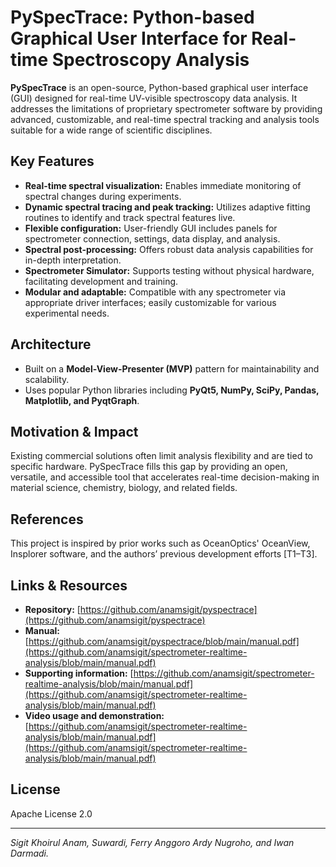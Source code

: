 # PySpecTrace: Python-based Graphical User Interface for Real-time Spectroscopy Analysis

**PySpecTrace** is an open-source, Python-based graphical user interface (GUI) designed for real-time UV-visible spectroscopy data analysis. It addresses the limitations of proprietary spectrometer software by providing advanced, customizable, and real-time spectral tracking and analysis tools suitable for a wide range of scientific disciplines.

## Key Features
- **Real-time spectral visualization:** Enables immediate monitoring of spectral changes during experiments.
- **Dynamic spectral tracing and peak tracking:** Utilizes adaptive fitting routines to identify and track spectral features live.
- **Flexible configuration:** User-friendly GUI includes panels for spectrometer connection, settings, data display, and analysis.
- **Spectral post-processing:** Offers robust data analysis capabilities for in-depth interpretation.
- **Spectrometer Simulator:** Supports testing without physical hardware, facilitating development and training.
- **Modular and adaptable:** Compatible with any spectrometer via appropriate driver interfaces; easily customizable for various experimental needs.

## Architecture
- Built on a **Model-View-Presenter (MVP)** pattern for maintainability and scalability.
- Uses popular Python libraries including **PyQt5, NumPy, SciPy, Pandas, Matplotlib, and PyqtGraph**.

## Motivation & Impact
Existing commercial solutions often limit analysis flexibility and are tied to specific hardware. PySpecTrace fills this gap by providing an open, versatile, and accessible tool that accelerates real-time decision-making in material science, chemistry, biology, and related fields.

## References
This project is inspired by prior works such as OceanOptics' OceanView, Insplorer software, and the authors’ previous development efforts [T1–T3].

## Links & Resources
- **Repository:** [https://github.com/anamsigit/pyspectrace](https://github.com/anamsigit/pyspectrace)
- **Manual:** [https://github.com/anamsigit/pyspectrace/blob/main/manual.pdf](https://github.com/anamsigit/spectrometer-realtime-analysis/blob/main/manual.pdf)
- **Supporting information:** [https://github.com/anamsigit/spectrometer-realtime-analysis/blob/main/manual.pdf](https://github.com/anamsigit/spectrometer-realtime-analysis/blob/main/manual.pdf)
- **Video usage and demonstration:** [https://github.com/anamsigit/spectrometer-realtime-analysis/blob/main/manual.pdf](https://github.com/anamsigit/spectrometer-realtime-analysis/blob/main/manual.pdf)

## License
Apache License 2.0

---

*Sigit Khoirul Anam, Suwardi, Ferry Anggoro Ardy Nugroho, and Iwan Darmadi.*